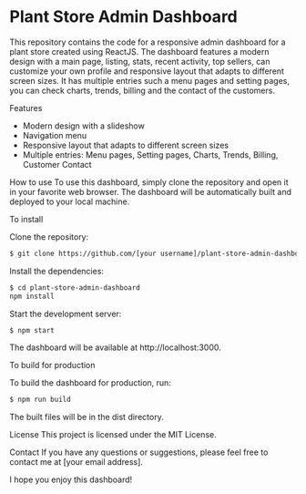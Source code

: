 # Plant Store Admin Dashboard
This repository contains the code for a responsive admin dashboard for a plant store created using ReactJS. The dashboard features a modern design with a main page, listing, stats, recent activity, top sellers, can customize your own profile and responsive layout that adapts to different screen sizes. It has multiple entries such a menu pages and setting pages, you can check charts, trends, billing and the contact of the customers.

Features
* Modern design with a slideshow
* Navigation menu
* Responsive layout that adapts to different screen sizes
* Multiple entries: Menu pages, Setting pages, Charts, Trends, Billing, Customer Contact

How to use
To use this dashboard, simply clone the repository and open it in your favorite web browser. The dashboard will be automatically built and deployed to your local machine.

To install

Clone the repository:
```sh
$ git clone https://github.com/[your username]/plant-store-admin-dashboard.git
```

Install the dependencies:
```sh
$ cd plant-store-admin-dashboard
npm install
```

Start the development server:
```sh
$ npm start
```

The dashboard will be available at http://localhost:3000.

To build for production

To build the dashboard for production, run:
```sh
$ npm run build
```

The built files will be in the dist directory.

License
This project is licensed under the MIT License.

Contact
If you have any questions or suggestions, please feel free to contact me at [your email address].

I hope you enjoy this dashboard!
